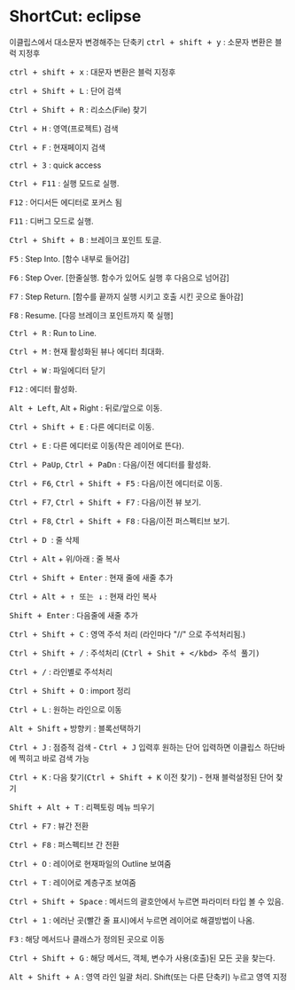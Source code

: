# ShortCut: eclipse
이클립스에서 대소문자 변경해주는 단축키
<kbd>ctrl + shift + y</kbd> : 소문자 변환은 블럭 지정후

<kbd>ctrl + shift + x</kbd> : 대문자 변환은 블럭 지정후

<kbd>ctrl + Shift + L</kbd> : 단어 검색

<kbd>Ctrl + Shift + R</kbd> : 리소스(File) 찾기

<kbd>Ctrl + H</kbd>  :  영역(프로젝트) 검색

<kbd>Ctrl + F</kbd>  :  현재페이지 검색

<kbd>ctrl + 3</kbd> : quick access

<kbd>Ctrl + F11</kbd>  :  실행 모드로 실행.

<kbd>F12</kbd> : 어디서든 에디터로 포커스 됨

<kbd>F11</kbd>  :  디버그 모드로 실행.

<kbd>Ctrl + Shift + B</kbd>  :  브레이크 포인트 토글.

<kbd>F5</kbd>  :  Step Into. [함수 내부로 들어감]

<kbd>F6</kbd>  :  Step Over. [한줄실행. 함수가 있어도 실행 후 다음으로 넘어감]

<kbd>F7</kbd>  :  Step Return. [함수를 끝까지 실행 시키고 호출 시킨 곳으로 돌아감]

<kbd>F8</kbd>  :  Resume. [다믕 브레이크 포인트까지 쭉 실행]

<kbd>Ctrl + R</kbd>  :  Run to Line.

<kbd>Ctrl + M</kbd> : 현재 활성화된 뷰나 에디터 최대화.

<kbd>Ctrl + W</kbd> : 파일에디터 닫기


<kbd>F12</kbd>  :  에디터 활성화.

<kbd>Alt + Left</kbd>, Alt + Right</kbd>  :  뒤로/앞으로 이동.

<kbd>Ctrl + Shift + E</kbd>  :  다른 에디터로 이동.

<kbd>Ctrl + E</kbd>  :  다른 에디터로 이동(작은 레이어로 뜬다).

<kbd>Ctrl + PaUp</kbd>, <kbd>Ctrl + PaDn</kbd>  :  다음/이전 에디터를 활성화.

<kbd>Ctrl + F6</kbd>, <kbd>Ctrl + Shift + F5</kbd>  :  다음/이전 에디터로 이동.

<kbd>Ctrl + F7</kbd>, <kbd>Ctrl + Shift + F7</kbd>  :  다음/이전 뷰 보기.

<kbd>Ctrl + F8</kbd>, <kbd>Ctrl + Shift + F8</kbd>  :  다음/이전 퍼스펙티브 보기.

<kbd>Ctrl + D </kbd>: 줄 삭제

<kbd>Ctrl + Alt</kbd> + 위/아래 : 줄 복사

<kbd>Ctrl + Shift + Enter</kbd> : 현재 줄에 새줄 추가

<kbd>Ctrl + Alt + ↑ 또는 ↓</kbd> : 현재 라인 복사

<kbd>Shift + Enter</kbd> : 다음줄에 새줄 추가

<kbd>Ctrl + Shift + C</kbd> : 영역 주석 처리 (라인마다 "//" 으로 주석처리됨.)

<kbd>Ctrl + Shift + /</kbd> : 주석처리 (<kbd>Ctrl + Shit + \</kbd> 주석 풀기)

<kbd>Ctrl + /</kbd> : 라인별로 주석처리

<kbd>Ctrl + Shift + O</kbd> : import 정리

<kbd>Ctrl + L</kbd> : 원하는 라인으로 이동

<kbd>Alt + Shift</kbd> + 방향키 : 블록선택하기

<kbd>Ctrl + J</kbd> : 점증적 검색 - <kbd>Ctrl + J</kbd> 입력후 원하는 단어 입력하면 이클립스 하단바에 찍히고 
바로 검색 가능

<kbd>Ctrl + K</kbd> : 다음 찾기(<kbd>Ctrl + Shift + K</kbd> 이전 찾기)  - 현재 블럭설정된 단어 찾기

<kbd>Shift + Alt + T</kbd> : 리펙토링 메뉴 띄우기

<kbd>Ctrl + F7</kbd> : 뷰간 전환

<kbd>Ctrl + F8</kbd> : 퍼스펙티브 간 전환

<kbd>Ctrl + O</kbd> : 레이어로 현재파일의 Outline 보여줌

<kbd>Ctrl + T</kbd> : 레이어로 계층구조 보여줌

<kbd>Ctrl + Shift  + Space</kbd> : 메서드의 괄호안에서 누르면 파라미터 타입 볼 수 있음.

<kbd>Ctrl + 1</kbd> : 에러난 곳(빨간 줄 표시)에서 누르면 레이어로 해결방법이 나옴.

<kbd>F3</kbd> : 해당 메서드나 클래스가 정의된 곳으로 이동

<kbd>Ctrl + Shift + G</kbd> : 해당 메서드, 객체, 변수가 사용(호출)된 모든 곳을 찾는다.

<kbd>Alt + Shift + A</kbd> : 영역 라인 일괄 처리. Shift(또는 다른 단축키) 누르고 영역 지정
